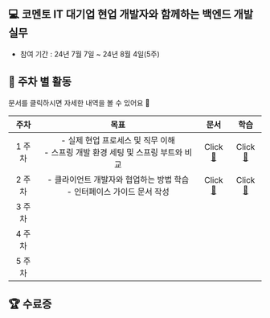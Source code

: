 ## 💻 코멘토 IT 대기업 현업 개발자와 함께하는 백엔드 개발 실무
- 참여 기간 : 24년 7월 7일 ~ 24년 8월 4일(5주)

## 📆 주차 별 활동
문서를 클릭하시면 자세한 내역을 볼 수 있어요 🙂

|  주차  |                          목표                           | 문서 |                학습                |
|:----:|:-----------------------------------------------------:|:--:|:--------------------------------:|
| 1 주차 | - 실제 현업 프로세스 및 직무 이해<br/> - 스프링 개발 환경 세팅 및 스프링 부트와 비교 | Click[📄](./docs/1week.md)| Click[📖](./docs/1week-study.md) |
| 2 주차 | - 클라이언트 개발자와 협업하는 방법 학습<br/> - 인터페이스 가이드 문서 작성 <br/>|Click[📄](./docs/2week.md)| Click[📖](./docs/2week-study.md) |
| 3 주차 |                                                       ||
| 4 주차 |                                                       ||
| 5 주차 |                                                       ||

## 🏆 수료증

